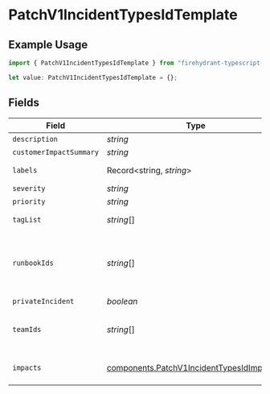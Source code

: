 # PatchV1IncidentTypesIdTemplate

## Example Usage

```typescript
import { PatchV1IncidentTypesIdTemplate } from "firehydrant-typescript-sdk/models/components";

let value: PatchV1IncidentTypesIdTemplate = {};
```

## Fields

| Field                                                                                                  | Type                                                                                                   | Required                                                                                               | Description                                                                                            |
| ------------------------------------------------------------------------------------------------------ | ------------------------------------------------------------------------------------------------------ | ------------------------------------------------------------------------------------------------------ | ------------------------------------------------------------------------------------------------------ |
| `description`                                                                                          | *string*                                                                                               | :heavy_minus_sign:                                                                                     | N/A                                                                                                    |
| `customerImpactSummary`                                                                                | *string*                                                                                               | :heavy_minus_sign:                                                                                     | N/A                                                                                                    |
| `labels`                                                                                               | Record<string, *string*>                                                                               | :heavy_minus_sign:                                                                                     | A labels hash of keys and values                                                                       |
| `severity`                                                                                             | *string*                                                                                               | :heavy_minus_sign:                                                                                     | N/A                                                                                                    |
| `priority`                                                                                             | *string*                                                                                               | :heavy_minus_sign:                                                                                     | N/A                                                                                                    |
| `tagList`                                                                                              | *string*[]                                                                                             | :heavy_minus_sign:                                                                                     | List of tags for the incident                                                                          |
| `runbookIds`                                                                                           | *string*[]                                                                                             | :heavy_minus_sign:                                                                                     | List of ids of Runbooks to attach to incidents created from this type                                  |
| `privateIncident`                                                                                      | *boolean*                                                                                              | :heavy_minus_sign:                                                                                     | N/A                                                                                                    |
| `teamIds`                                                                                              | *string*[]                                                                                             | :heavy_minus_sign:                                                                                     | List of ids of teams to be assigned to incidents                                                       |
| `impacts`                                                                                              | [components.PatchV1IncidentTypesIdImpacts](../../models/components/patchv1incidenttypesidimpacts.md)[] | :heavy_minus_sign:                                                                                     | An array of impact/condition combinations                                                              |